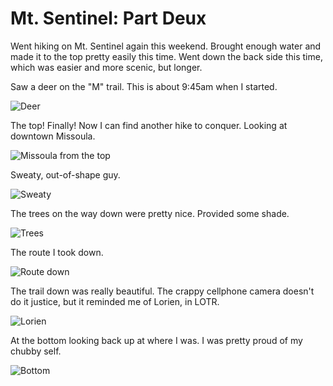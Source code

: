 # Mt. Sentinel: Part Deux

Went hiking on Mt. Sentinel again this weekend. Brought enough water and made it to the top pretty easily this time. Went down the back side this time, which was easier and more scenic, but longer.

Saw a deer on the "M" trail. This is about 9:45am when I started.

![Deer](img/mt-sentinel2/01-deer.jpg)

The top! Finally! Now I can find another hike to conquer. Looking at downtown Missoula.

![Missoula from the top](img/mt-sentinel2/02-missoula-top.jpg)

Sweaty, out-of-shape guy.

![Sweaty](img/mt-sentinel2/03-sweaty.jpg)

The trees on the way down were pretty nice. Provided some shade.

![Trees](img/mt-sentinel2/04-trees.jpg)

The route I took down.

![Route down](img/mt-sentinel2/05-route-down.jpg)

The trail down was really beautiful. The crappy cellphone camera doesn't do it justice, but it reminded me of Lorien, in LOTR.

![Lorien](img/mt-sentinel2/06-lorien.jpg)

At the bottom looking back up at where I was. I was pretty proud of my chubby self.

![Bottom](img/mt-sentinel2/07-bottom.jpg)
